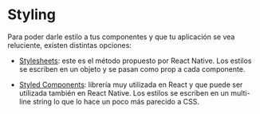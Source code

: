 # Styling

Para poder darle estilo a tus componentes y que tu aplicación se vea reluciente, existen distintas opciones:

* [Stylesheets](https://reactnative.dev/docs/stylesheet): este es el método propuesto por React Native. Los estilos se escriben en un objeto y se pasan como prop a cada componente.

* [Styled Components](https://styled-components.com/docs/basics#react-native): librería muy utilizada en React y que puede ser utilizada también en React Native. Los estilos se escriben en un multi-line string lo que lo hace un poco más parecido a CSS.
